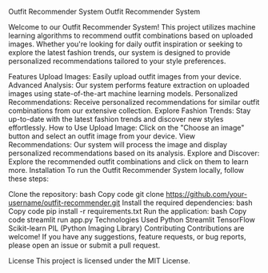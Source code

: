 Outfit Recommender System
Outfit Recommender System

Welcome to our Outfit Recommender System! This project utilizes machine learning algorithms to recommend outfit combinations based on uploaded images. Whether you're looking for daily outfit inspiration or seeking to explore the latest fashion trends, our system is designed to provide personalized recommendations tailored to your style preferences.

Features
Upload Images: Easily upload outfit images from your device.
Advanced Analysis: Our system performs feature extraction on uploaded images using state-of-the-art machine learning models.
Personalized Recommendations: Receive personalized recommendations for similar outfit combinations from our extensive collection.
Explore Fashion Trends: Stay up-to-date with the latest fashion trends and discover new styles effortlessly.
How to Use
Upload Image: Click on the "Choose an image" button and select an outfit image from your device.
View Recommendations: Our system will process the image and display personalized recommendations based on its analysis.
Explore and Discover: Explore the recommended outfit combinations and click on them to learn more.
Installation
To run the Outfit Recommender System locally, follow these steps:

Clone the repository:
bash
Copy code
git clone https://github.com/your-username/outfit-recommender.git
Install the required dependencies:
bash
Copy code
pip install -r requirements.txt
Run the application:
bash
Copy code
streamlit run app.py
Technologies Used
Python
Streamlit
TensorFlow
Scikit-learn
PIL (Python Imaging Library)
Contributing
Contributions are welcome! If you have any suggestions, feature requests, or bug reports, please open an issue or submit a pull request.

License
This project is licensed under the MIT License.

